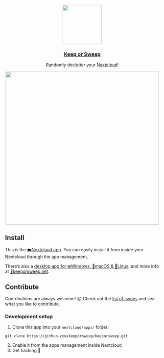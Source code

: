 <p align="center">
    <img src="https://raw.githubusercontent.com/keeporsweep/keeporsweep.net/master/images/icon-256.png" height="128">
</p>
<h3 align="center"><a href="http://keeporsweep.net">Keep or Sweep</a></h3>
<p align="center">Randomly declutter your <a href="https://nextcloud.com">Nextcloud</a>!<p>
<p align="center">
    <img src="https://raw.githubusercontent.com/keeporsweep/keeporsweep.net/master/images/screenshot-nextcloud.png" height="500">
</p>



## Install

This is the [☁️Nextcloud app](https://apps.nextcloud.com/apps/keeporsweep). You can easily install it from inside your Nextcloud through the app management.

There’s also a [desktop app for ⊞Windows, 🍏macOS & 🐧Linux](https://github.com/keeporsweep/keeporsweep-desktop#keep-or-sweep), and more info at [🔀keeporsweep.net](http://keeporsweep.net).



## Contribute

Contributions are always welcome! 😍 Check out the [list of issues](https://github.com/keeporsweep/keeporsweep/issues) and see what you like to contribute.


### Development setup

1. Clone this app into your `nextcloud/apps/` folder:
```
git clone https://github.com/keeporsweep/keeporsweep.git
```
2. Enable it from the apps management inside Nextcloud
3. Get hacking 🎉
